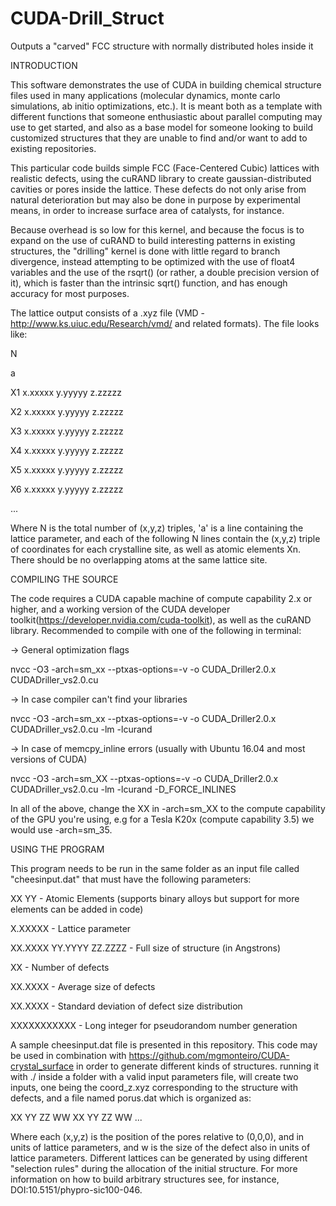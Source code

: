 # CUDA-Drill_Struct
Outputs a "carved" FCC structure with normally distributed holes inside it

INTRODUCTION

This software demonstrates the use of CUDA in building chemical structure files used in many applications (molecular dynamics, monte carlo simulations, ab initio optimizations, etc.). It is meant both as a template with different functions that someone enthusiastic about parallel computing may use to get started, and also as a base model for someone looking to build customized structures that they are unable to find and/or want to add to existing repositories.

This particular code builds simple FCC (Face-Centered Cubic) lattices with realistic defects, using the cuRAND library to create gaussian-distributed cavities or pores inside the lattice. These defects do not only arise from natural deterioration but may also be done in purpose by experimental means, in order to increase surface area of catalysts, for instance.

Because overhead is so low for this kernel, and because the focus is to expand on the use of cuRAND to build interesting patterns in existing structures, the "drilling" kernel is done with little regard to branch divergence, instead attempting to be optimized with the use of float4 variables and the use of the rsqrt() (or rather, a double precision version of it), which is faster than the intrinsic sqrt() function, and has enough accuracy for most purposes.

The lattice output consists of a .xyz file (VMD - http://www.ks.uiuc.edu/Research/vmd/ and related formats). The file looks like:

N

a

X1 x.xxxxx y.yyyyy z.zzzzz

X2 x.xxxxx y.yyyyy z.zzzzz

X3 x.xxxxx y.yyyyy z.zzzzz

X4 x.xxxxx y.yyyyy z.zzzzz

X5 x.xxxxx y.yyyyy z.zzzzz

X6 x.xxxxx y.yyyyy z.zzzzz

...

Where N is the total number of (x,y,z) triples, 'a' is a line containing the lattice parameter, and each of the following N lines contain the (x,y,z) triple of coordinates for each crystalline site, as well as atomic elements Xn. There should be no overlapping atoms at the same lattice site.

COMPILING THE SOURCE

The code requires a CUDA capable machine of compute capability 2.x or higher, and a working version of the CUDA developer toolkit(https://developer.nvidia.com/cuda-toolkit), as well as the cuRAND library. Recommended to compile with one of the following in terminal:

-> General optimization flags

nvcc -O3 -arch=sm_xx --ptxas-options=-v -o CUDA_Driller2.0.x CUDADriller_vs2.0.cu

-> In case compiler can't find your libraries

nvcc -O3 -arch=sm_xx --ptxas-options=-v -o CUDA_Driller2.0.x CUDADriller_vs2.0.cu -lm -lcurand

-> In case of memcpy_inline errors (usually with Ubuntu 16.04 and most versions of CUDA)

nvcc -O3 -arch=sm_XX --ptxas-options=-v -o CUDA_Driller2.0.x CUDADriller_vs2.0.cu -lm -lcurand -D_FORCE_INLINES

In all of the above, change the XX in -arch=sm_XX to the compute capability of the GPU you're using, e.g for a Tesla K20x (compute capability 3.5) we would use -arch=sm_35.

USING THE PROGRAM

This program needs to be run in the same folder as an input file called "cheesinput.dat" that must have the following parameters:

XX YY - Atomic Elements (supports binary alloys but support for more elements can be added in code)

X.XXXXX - Lattice parameter

XX.XXXX YY.YYYY ZZ.ZZZZ - Full size of structure (in Angstrons)

XX - Number of defects

XX.XXXX - Average size of defects

XX.XXXX - Standard deviation of defect size distribution

XXXXXXXXXXX - Long integer for pseudorandom number generation

A sample cheesinput.dat file is presented in this repository. This code may be used in combination with https://github.com/mgmonteiro/CUDA-crystal_surface in order to generate different kinds of structures. running it with ./ inside a folder with a valid input parameters file, will create two inputs, one being the coord_z.xyz corresponding to the structure with defects, and a file named porus.dat which is organized as:

XX YY ZZ WW
XX YY ZZ WW
...

Where each (x,y,z) is the position of the pores relative to (0,0,0), and in units of lattice parameters, and w is the size of the defect also in units of lattice parameters. Different lattices can be generated by using different "selection rules" during the allocation of the initial structure. For more information on how to build arbitrary structures see, for instance, DOI:10.5151/phypro-sic100-046.
